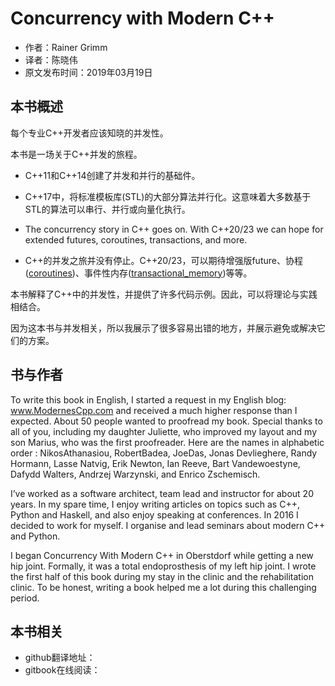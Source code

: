 # Concurrency with Modern C++

* 作者：Rainer Grimm
* 译者：陈晓伟
* 原文发布时间：2019年03月19日

## 本书概述

每个专业C++开发者应该知晓的并发性。

本书是一场关于C++并发的旅程。

* C++11和C++14创建了并发和并行的基础件。

* C++17中，将标准模板库(STL)的大部分算法并行化。这意味着大多数基于STL的算法可以串行、并行或向量化执行。

* The concurrency story in C++ goes on. With C++20/23 we can hope for extended futures, coroutines, transactions, and more.
* C++的并发之旅并没有停止。C++20/23，可以期待增强版future、协程([coroutines](https://en.cppreference.com/w/cpp/language/coroutines))、事件性内存([transactional_memory](https://en.cppreference.com/w/cpp/language/transactional_memory))等等。

本书解释了C++中的并发性，并提供了许多代码示例。因此，可以将理论与实践相结合。

因为这本书与并发相关，所以我展示了很多容易出错的地方，并展示避免或解决它们的方案。

## 书与作者

To write this book in English, I started a request in my English blog: www.ModernesCpp.com and received a much higher response than I expected. About 50 people wanted to proofread my book. Special thanks to all of you, including my daughter Juliette, who improved my layout and my son Marius, who was the first proofreader. Here are the names in alphabetic order : NikosAthanasiou, RobertBadea, JoeDas, Jonas Devlieghere, Randy Hormann, Lasse Natvig, Erik Newton, Ian Reeve, Bart Vandewoestyne, Dafydd Walters, Andrzej Warzynski, and Enrico Zschemisch.

I’ve worked as a software architect, team lead and instructor for about 20 years. In my spare time, I enjoy writing articles on topics such as C++, Python and Haskell, and also enjoy speaking at conferences. In 2016 I decided to work for myself. I organise and lead seminars about modern C++ and Python.

I began Concurrency With Modern C++ in Oberstdorf while getting a new hip joint. Formally, it was a total endoprosthesis of my left hip joint. I wrote the first half of this book during my stay in the clinic and the rehabilitation clinic. To be honest, writing a book helped me a lot during this challenging period.

## 本书相关

* github翻译地址：
* gitbook在线阅读：